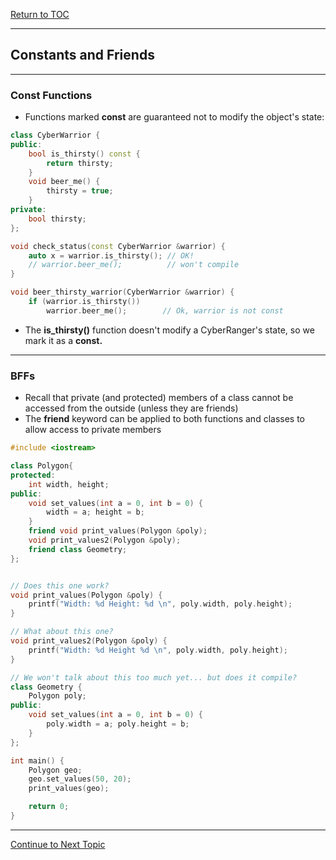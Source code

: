 <a href="https://github.com/CyberTrainingUSAF/10-Archive/blob/master/IQT-CPP_Programming/00-Table-of-Contents.md" > Return to TOC </a>

---

## Constants and Friends

---

### Const Functions

* Functions marked **const** are guaranteed not to modify the object's state:

```cpp
class CyberWarrior {
public:
    bool is_thirsty() const {
        return thirsty;
    }
    void beer_me() {
        thirsty = true;
    }
private:
    bool thirsty;
};
```

```cpp
void check_status(const CyberWarrior &warrior) {
    auto x = warrior.is_thirsty(); // OK!
    // warrior.beer_me();          // won't compile
}

void beer_thirsty_warrior(CyberWarrior &warrior) {
    if (warrior.is_thirsty())
        warrior.beer_me();        // Ok, warrior is not const
```

* The **is\_thirsty\(\)** function doesn't modify a CyberRanger's state, so we mark it as a **const.**

---

### BFFs

* Recall that private \(and protected\) members of a class cannot be accessed from the outside \(unless they are friends\)
* The **friend** keyword can be applied to both functions and classes to allow access to private members

```cpp
#include <iostream>

class Polygon{
protected:
    int width, height;
public:
    void set_values(int a = 0, int b = 0) {
        width = a; height = b;
    }
    friend void print_values(Polygon &poly);
    void print_values2(Polygon &poly);
    friend class Geometry;
};


// Does this one work?
void print_values(Polygon &poly) {
    printf("Width: %d Height: %d \n", poly.width, poly.height);
}

// What about this one?
void print_values2(Polygon &poly) {
    printf("Width: %d Height %d \n", poly.width, poly.height);
}

// We won't talk about this too much yet... but does it compile?
class Geometry {
    Polygon poly;
public:
    void set_values(int a = 0, int b = 0) {
        poly.width = a; poly.height = b;
    }
};

int main() {
    Polygon geo;
    geo.set_values(50, 20);
    print_values(geo);

    return 0;
}
```

---

<a href="https://github.com/CyberTrainingUSAF/10-Archive/blob/master/IQT-CPP_Programming/ch03_Object_Oriented_Programming/3.05_inheritance-and-polymorphism.md" > Continue to Next Topic </a>

